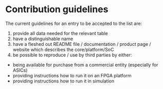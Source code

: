 # Contribution guidelines

The current guidelines for an entry to be accepted to the list are:

1) provide all data needed for the relevant table
2) have a distinguishable name
3) have a fleshed out README file / documentation / product page / website which describes the core/platform/SoC
4) be possible to reproduce / use by third parties by either:

  * being available for purchase from a commercial entity (especially for ASICs)
  * providing instructions how to run it on an FPGA platform
  * providing instructions how to run it in simulation
